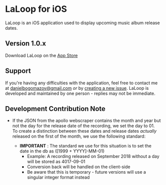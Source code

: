 # LaLoop for iOS
LaLoop is an iOS application used to display upcoming music album release dates.

## Version 1.0.x
Download LaLoop on the [App Store](https://itunes.apple.com/us/app/laloop/id1461729494?mt=8)

## Support
If you're having any difficulties with the application, feel free to contact me at danielbogomazov@gmail.com _or_ by [creating a new issue](https://github.com/danielbogomazov/LaLoop-iOS/issues). LaLoop is developed and maintained by one person - replies may not be immediate.

## Development Contribution Note
- If the JSON from the apollo webscraper contains the month and year but not the day for the release date of the recording, we set the day to 01. To create a distinction between these dates and release dates _actually_ released on the first of the month, we use the following standard:

  - **IMPORTANT** : The standard we use for this situation is to set the date in the db as ([1999 + YYYY]-MM-01)
    - Example: A recording released on September 2018 without a day will be stored as 4017-09-01
    - Conversion back will be handled on the client-side 
    - Be aware that this is temporary - future versions will use a singular integer format instead
